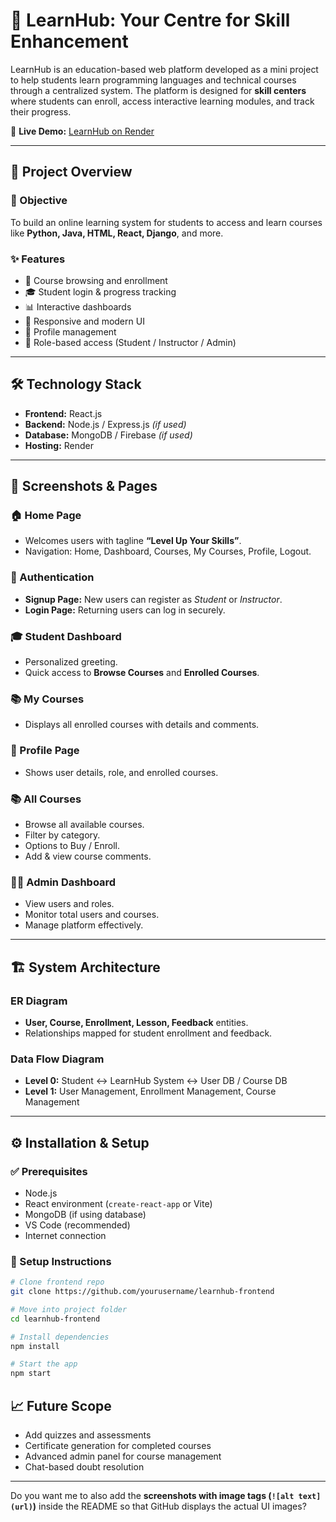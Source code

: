 
# 📘 LearnHub: Your Centre for Skill Enhancement

LearnHub is an education-based web platform developed as a mini project to help students learn programming languages and technical courses through a centralized system. The platform is designed for **skill centers** where students can enroll, access interactive learning modules, and track their progress.

🔗 **Live Demo:** [LearnHub on Render](https://learnhub-frontend-4dsc.onrender.com/)

---

## 🚀 Project Overview

### 🎯 Objective
To build an online learning system for students to access and learn courses like **Python, Java, HTML, React, Django**, and more.

### ✨ Features
- 📝 Course browsing and enrollment  
- 🎓 Student login & progress tracking  
- 📊 Interactive dashboards  
- 📱 Responsive and modern UI  
- 👤 Profile management  
- 🔐 Role-based access (Student / Instructor / Admin)  

---

## 🛠️ Technology Stack
- **Frontend:** React.js  
- **Backend:** Node.js / Express.js *(if used)*  
- **Database:** MongoDB / Firebase *(if used)*  
- **Hosting:** Render  

---

## 📸 Screenshots & Pages

### 🏠 Home Page
- Welcomes users with tagline **“Level Up Your Skills”**.  
- Navigation: Home, Dashboard, Courses, My Courses, Profile, Logout.  

### 🔐 Authentication
- **Signup Page:** New users can register as *Student* or *Instructor*.  
- **Login Page:** Returning users can log in securely.  

### 🎓 Student Dashboard
- Personalized greeting.  
- Quick access to **Browse Courses** and **Enrolled Courses**.  

### 📚 My Courses
- Displays all enrolled courses with details and comments.  

### 👤 Profile Page
- Shows user details, role, and enrolled courses.  

### 📚 All Courses
- Browse all available courses.  
- Filter by category.  
- Options to Buy / Enroll.  
- Add & view course comments.  

### 🧑‍💼 Admin Dashboard
- View users and roles.  
- Monitor total users and courses.  
- Manage platform effectively.  

---

## 🏗️ System Architecture

### ER Diagram
- **User, Course, Enrollment, Lesson, Feedback** entities.  
- Relationships mapped for student enrollment and feedback.  

### Data Flow Diagram
- **Level 0:** Student ↔ LearnHub System ↔ User DB / Course DB  
- **Level 1:** User Management, Enrollment Management, Course Management  

---

## ⚙️ Installation & Setup

### ✅ Prerequisites
- Node.js  
- React environment (`create-react-app` or Vite)  
- MongoDB (if using database)  
- VS Code (recommended)  
- Internet connection  

### 🔧 Setup Instructions
```bash
# Clone frontend repo
git clone https://github.com/yourusername/learnhub-frontend

# Move into project folder
cd learnhub-frontend

# Install dependencies
npm install

# Start the app
npm start
````

## 📈 Future Scope

* Add quizzes and assessments
* Certificate generation for completed courses
* Advanced admin panel for course management
* Chat-based doubt resolution
---

Do you want me to also add the **screenshots with image tags (`![alt text](url)`)** inside the README so that GitHub displays the actual UI images?
```
